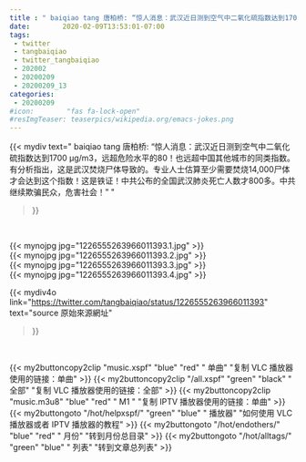 ```yaml
---
title : " baiqiao tang 唐柏桥: “惊人消息：武汉近日测到空气中二氧化硫指数达到1700 µg/m3，远超危险水平的80！也远超中国其他城市的同类指数。有分析指出，这是武汉焚烧尸体导致的。专业人士估算至少需要焚烧14,000尸体才会达到这个指数！这是铁证！中共公布的全国武汉肺炎死亡人数才800多。中共继续欺骗民众，危害社会！”  "
date:        2020-02-09T13:53:01-07:00
tags:
 - twitter
 - tangbaiqiao
 - twitter_tangbaiqiao
 - 202002
 - 20200209
 - 20200209_13
categories:
 - 20200209
#icon:        "fas fa-lock-open"
#resImgTeaser: teaserpics/wikipedia.org/emacs-jokes.png
---
```


{{< mydiv text=" baiqiao tang 唐柏桥: “惊人消息：武汉近日测到空气中二氧化硫指数达到1700 µg/m3，远超危险水平的80！也远超中国其他城市的同类指数。有分析指出，这是武汉焚烧尸体导致的。专业人士估算至少需要焚烧14,000尸体才会达到这个指数！这是铁证！中共公布的全国武汉肺炎死亡人数才800多。中共继续欺骗民众，危害社会！”  "
>}}
<br>


 {{< mynojpg jpg="1226555263966011393.1.jpg" >}}<br>  {{< mynojpg jpg="1226555263966011393.2.jpg" >}}<br>  {{< mynojpg jpg="1226555263966011393.3.jpg" >}}<br>  {{< mynojpg jpg="1226555263966011393.4.jpg" >}}<br> 



{{< mydiv4o link="https://twitter.com/tangbaiqiao/status/1226555263966011393"
text="source 原始來源網址"
>}}


<br>



{{< my2buttoncopy2clip "music.xspf"        "blue"   "red"    " 单曲"  "复制 VLC 播放器使用的链接：单曲" >}} {{< my2buttoncopy2clip "/all.xspf"         "green"  "black"  " 全部"  "复制 VLC 播放器使用的链接：全部" >}} {{< my2buttoncopy2clip "music.m3u8"        "blue"   "red"    " M1 "    "复制 IPTV 播放器使用的链接：单曲" >}} {{< my2buttongoto      "/hot/helpxspf/"    "green"  "blue"   " 播放器" "如何使用 VLC 播放器或者 IPTV 播放器的教程" >}} {{< my2buttongoto      "/hot/endothers/"   "blue"   "red"    " 月份"   "转到月份总目录" >}} {{< my2buttongoto      "/hot/alltags/"     "green"  "blue"   " 列表"   "转到文章总列表" >}} 
